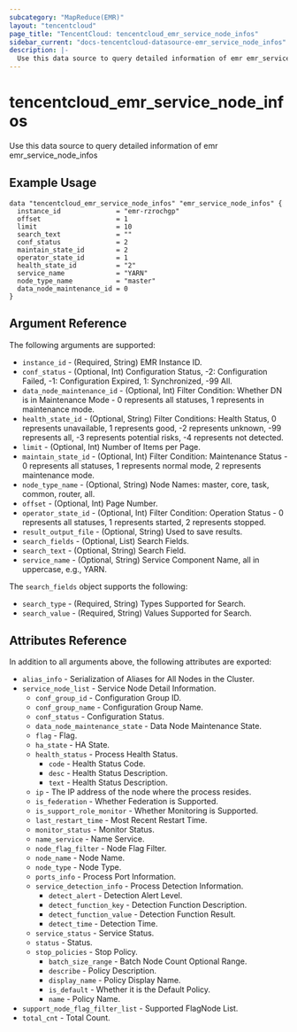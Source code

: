 ```yaml
---
subcategory: "MapReduce(EMR)"
layout: "tencentcloud"
page_title: "TencentCloud: tencentcloud_emr_service_node_infos"
sidebar_current: "docs-tencentcloud-datasource-emr_service_node_infos"
description: |-
  Use this data source to query detailed information of emr emr_service_node_infos
---
```


# tencentcloud_emr_service_node_infos

Use this data source to query detailed information of emr emr_service_node_infos

## Example Usage

```hcl
data "tencentcloud_emr_service_node_infos" "emr_service_node_infos" {
  instance_id              = "emr-rzrochgp"
  offset                   = 1
  limit                    = 10
  search_text              = ""
  conf_status              = 2
  maintain_state_id        = 2
  operator_state_id        = 1
  health_state_id          = "2"
  service_name             = "YARN"
  node_type_name           = "master"
  data_node_maintenance_id = 0
}
```

## Argument Reference

The following arguments are supported:

* `instance_id` - (Required, String) EMR Instance ID.
* `conf_status` - (Optional, Int) Configuration Status, -2: Configuration Failed, -1: Configuration Expired, 1: Synchronized, -99 All.
* `data_node_maintenance_id` - (Optional, Int) Filter Condition: Whether DN is in Maintenance Mode - 0 represents all statuses, 1 represents in maintenance mode.
* `health_state_id` - (Optional, String) Filter Conditions: Health Status, 0 represents unavailable, 1 represents good, -2 represents unknown, -99 represents all, -3 represents potential risks, -4 represents not detected.
* `limit` - (Optional, Int) Number of Items per Page.
* `maintain_state_id` - (Optional, Int) Filter Condition: Maintenance Status - 0 represents all statuses, 1 represents normal mode, 2 represents maintenance mode.
* `node_type_name` - (Optional, String) Node Names: master, core, task, common, router, all.
* `offset` - (Optional, Int) Page Number.
* `operator_state_id` - (Optional, Int) Filter Condition: Operation Status - 0 represents all statuses, 1 represents started, 2 represents stopped.
* `result_output_file` - (Optional, String) Used to save results.
* `search_fields` - (Optional, List) Search Fields.
* `search_text` - (Optional, String) Search Field.
* `service_name` - (Optional, String) Service Component Name, all in uppercase, e.g., YARN.

The `search_fields` object supports the following:

* `search_type` - (Required, String) Types Supported for Search.
* `search_value` - (Required, String) Values Supported for Search.

## Attributes Reference

In addition to all arguments above, the following attributes are exported:

* `alias_info` - Serialization of Aliases for All Nodes in the Cluster.
* `service_node_list` - Service Node Detail Information.
  * `conf_group_id` - Configuration Group ID.
  * `conf_group_name` - Configuration Group Name.
  * `conf_status` - Configuration Status.
  * `data_node_maintenance_state` - Data Node Maintenance State.
  * `flag` - Flag.
  * `ha_state` - HA State.
  * `health_status` - Process Health Status.
    * `code` - Health Status Code.
    * `desc` - Health Status Description.
    * `text` - Health Status Description.
  * `ip` - The IP address of the node where the process resides.
  * `is_federation` - Whether Federation is Supported.
  * `is_support_role_monitor` - Whether Monitoring is Supported.
  * `last_restart_time` - Most Recent Restart Time.
  * `monitor_status` - Monitor Status.
  * `name_service` - Name Service.
  * `node_flag_filter` - Node Flag Filter.
  * `node_name` - Node Name.
  * `node_type` - Node Type.
  * `ports_info` - Process Port Information.
  * `service_detection_info` - Process Detection Information.
    * `detect_alert` - Detection Alert Level.
    * `detect_function_key` - Detection Function Description.
    * `detect_function_value` - Detection Function Result.
    * `detect_time` - Detection Time.
  * `service_status` - Service Status.
  * `status` - Status.
  * `stop_policies` - Stop Policy.
    * `batch_size_range` - Batch  Node Count Optional Range.
    * `describe` - Policy Description.
    * `display_name` - Policy Display Name.
    * `is_default` - Whether it is the Default Policy.
    * `name` - Policy Name.
* `support_node_flag_filter_list` - Supported FlagNode List.
* `total_cnt` - Total Count.


